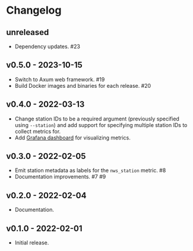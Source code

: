 # Changelog

## unreleased

* Dependency updates. #23

## v0.5.0 - 2023-10-15

* Switch to Axum web framework. #19
* Build Docker images and binaries for each release. #20

## v0.4.0 - 2022-03-13

* Change station IDs to be a required argument (previously specified using `--station`) and
  add support for specifying multiple station IDs to collect metrics for.
* Add [Grafana dashboard](ext/dashboard.json) for visualizing metrics.

## v0.3.0 - 2022-02-05

* Emit station metadata as labels for the `nws_station` metric. #8
* Documentation improvements. #7 #9

## v0.2.0 - 2022-02-04

* Documentation.

## v0.1.0 - 2022-02-01

* Initial release.
